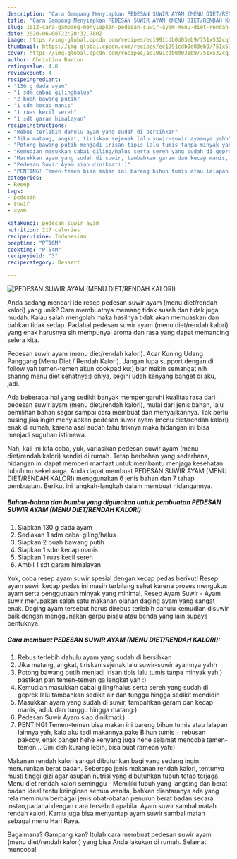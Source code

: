 ```yaml
---
description: "Cara Gampang Menyiapkan PEDESAN SUWIR AYAM (MENU DIET/RENDAH KALORI), Lezat Sekali"
title: "Cara Gampang Menyiapkan PEDESAN SUWIR AYAM (MENU DIET/RENDAH KALORI), Lezat Sekali"
slug: 1612-cara-gampang-menyiapkan-pedesan-suwir-ayam-menu-diet-rendah-kalori-lezat-sekali
date: 2020-06-08T22:20:32.780Z
image: https://img-global.cpcdn.com/recipes/ec1991cdb0d03eb9/751x532cq70/pedesan-suwir-ayam-menu-dietrendah-kalori-foto-resep-utama.jpg
thumbnail: https://img-global.cpcdn.com/recipes/ec1991cdb0d03eb9/751x532cq70/pedesan-suwir-ayam-menu-dietrendah-kalori-foto-resep-utama.jpg
cover: https://img-global.cpcdn.com/recipes/ec1991cdb0d03eb9/751x532cq70/pedesan-suwir-ayam-menu-dietrendah-kalori-foto-resep-utama.jpg
author: Christina Barton
ratingvalue: 4.8
reviewcount: 4
recipeingredient:
- "130 g dada ayam"
- "1 sdm cabai gilinghalus"
- "2 buah bawang putih"
- "1 sdm kecap manis"
- "1 ruas kecil sereh"
- "1 sdt garam himalayan"
recipeinstructions:
- "Rebus terlebih dahulu ayam yang sudah di bersihkan"
- "Jika matang, angkat, tiriskan sejenak lalu suwir-suwir ayamnya yahh"
- "Potong bawang putih menjadi irisan tipis lalu tumis tanpa minyak yah:) pastikan pan temen-temen ga lengket yah :)"
- "Kemudian masukkan cabai giling/halus serta sereh yang sudah di geprek lalu tambahkan sedikit air dan tunggu hingga sedikit mendidih"
- "Masukkan ayam yang sudah di suwir, tambahkan garam dan kecap manis, aduk dan tunggu hingga matang:)"
- "Pedesan Suwir Ayam siap dinikmati:)"
- "PENTING! Temen-temen bisa makan ini bareng bihun tumis atau lalapan lainnya yah, kalo aku tadi makannya pake Bihun tumis + rebusan pakcoy, enak banget hehe kenyang juga hehe selamat mencoba temen-temen... Gini deh kurang lebih, bisa buat ramean yah:)"
categories:
- Resep
tags:
- pedesan
- suwir
- ayam

katakunci: pedesan suwir ayam 
nutrition: 217 calories
recipecuisine: Indonesian
preptime: "PT16M"
cooktime: "PT54M"
recipeyield: "3"
recipecategory: Dessert

---
```



![PEDESAN SUWIR AYAM (MENU DIET/RENDAH KALORI)](https://img-global.cpcdn.com/recipes/ec1991cdb0d03eb9/751x532cq70/pedesan-suwir-ayam-menu-dietrendah-kalori-foto-resep-utama.jpg)

Anda sedang mencari ide resep pedesan suwir ayam (menu diet/rendah kalori) yang unik? Cara membuatnya memang tidak susah dan tidak juga mudah. Kalau salah mengolah maka hasilnya tidak akan memuaskan dan bahkan tidak sedap. Padahal pedesan suwir ayam (menu diet/rendah kalori) yang enak harusnya sih mempunyai aroma dan rasa yang dapat memancing selera kita.

Pedesan suwir ayam (menu diet/rendah kalori). Acar Kuning Udang Panggang (Menu Diet / Rendah Kalori). Jangan lupa support dengan di follow yah temen-temen akun cookpad ku:) biar makin semangat nih sharing menu diet sehatnya:) ohiya, segini udah kenyang banget di aku, jadi.

Ada beberapa hal yang sedikit banyak mempengaruhi kualitas rasa dari pedesan suwir ayam (menu diet/rendah kalori), mulai dari jenis bahan, lalu pemilihan bahan segar sampai cara membuat dan menyajikannya. Tak perlu pusing jika ingin menyiapkan pedesan suwir ayam (menu diet/rendah kalori) enak di rumah, karena asal sudah tahu triknya maka hidangan ini bisa menjadi suguhan istimewa.


Nah, kali ini kita coba, yuk, variasikan pedesan suwir ayam (menu diet/rendah kalori) sendiri di rumah. Tetap berbahan yang sederhana, hidangan ini dapat memberi manfaat untuk membantu menjaga kesehatan tubuhmu sekeluarga. Anda dapat membuat PEDESAN SUWIR AYAM (MENU DIET/RENDAH KALORI) menggunakan 6 jenis bahan dan 7 tahap pembuatan. Berikut ini langkah-langkah dalam membuat hidangannya.

<!--inarticleads1-->

##### Bahan-bahan dan bumbu yang digunakan untuk pembuatan PEDESAN SUWIR AYAM (MENU DIET/RENDAH KALORI):

1. Siapkan 130 g dada ayam
1. Sediakan 1 sdm cabai giling/halus
1. Siapkan 2 buah bawang putih
1. Siapkan 1 sdm kecap manis
1. Siapkan 1 ruas kecil sereh
1. Ambil 1 sdt garam himalayan


Yuk, coba resep ayam suwir spesial dengan kecap pedas berikut! Resep ayam suwir kecap pedas ini masih terbilang sehat karena proses mengukus ayam serta penggunaan minyak yang minimal. Resep Ayam Suwir - Ayam suwir merupakan salah satu makanan olahan daging ayam yang sangat enak. Daging ayam tersebut harus direbus terlebih dahulu kemudian disuwir baik dengan menggunakan garpu pisau atau benda yang lain supaya bentuknya. 

<!--inarticleads2-->

##### Cara membuat PEDESAN SUWIR AYAM (MENU DIET/RENDAH KALORI):

1. Rebus terlebih dahulu ayam yang sudah di bersihkan
1. Jika matang, angkat, tiriskan sejenak lalu suwir-suwir ayamnya yahh
1. Potong bawang putih menjadi irisan tipis lalu tumis tanpa minyak yah:) pastikan pan temen-temen ga lengket yah :)
1. Kemudian masukkan cabai giling/halus serta sereh yang sudah di geprek lalu tambahkan sedikit air dan tunggu hingga sedikit mendidih
1. Masukkan ayam yang sudah di suwir, tambahkan garam dan kecap manis, aduk dan tunggu hingga matang:)
1. Pedesan Suwir Ayam siap dinikmati:)
1. PENTING! Temen-temen bisa makan ini bareng bihun tumis atau lalapan lainnya yah, kalo aku tadi makannya pake Bihun tumis + rebusan pakcoy, enak banget hehe kenyang juga hehe selamat mencoba temen-temen... Gini deh kurang lebih, bisa buat ramean yah:)


Makanan rendah kalori sangat dibutuhkan bagi yang sedang ingin menurunkan berat badan. Beberapa jenis makanan rendah kalori, tentunya musti tinggi gizi agar asupan nutrisi yang dibutuhkan tubuh tetap terjaga. Menu diet rendah kalori seminggu - Memiliki tubuh yang langsing dan berat badan ideal tentu keinginan semua wanita, bahkan diantaranya ada yang rela meminum berbagai jenis obat-obatan penurun berat badan secara instan,padahal dengan cara tersebut apabila. Ayam suwir sambal matah rendah kalori. Kamu juga bisa menyantap ayam suwir sambal matah sebagai menu Hari Raya. 

Bagaimana? Gampang kan? Itulah cara membuat pedesan suwir ayam (menu diet/rendah kalori) yang bisa Anda lakukan di rumah. Selamat mencoba!
